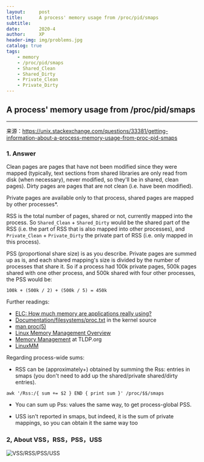 ```yaml
---
layout:     post
title:      A process' memory usage from /proc/pid/smaps
subtitle:   
date:       2020-4
author:     XP
header-img: img/problems.jpg
catalog: true
tags:
    - memory
    - /proc/pid/smaps
    - Shared_Clean
    - Shared_Dirty
    - Private_Clean
    - Private_Dirty
---
```


## A process' memory usage from /proc/pid/smaps ##
----

来源：https://unix.stackexchange.com/questions/33381/getting-information-about-a-process-memory-usage-from-proc-pid-smaps


### 1. Answer ###

Clean pages are pages that have not been modified since they were mapped (typically, text sections from shared libraries are only read from disk (when necessary), never modified, so they'll be in shared, clean pages).
Dirty pages are pages that are not clean (i.e. have been modified).

Private pages are available only to that process, shared pages are mapped by other processes*.

RSS is the total number of pages, shared or not, currently mapped into the process. So `Shared_Clean` + `Shared_Dirty` would be the shared part of the RSS (i.e. the part of RSS that is also mapped into other processes), and `Private_Clean` + `Private_Dirty` the private part of RSS (i.e. only mapped in this process).

PSS (proportional share size) is as you describe. Private pages are summed up as is, and each shared mapping's size is divided by the number of processes that share it.
So if a process had 100k private pages, 500k pages shared with one other process, and 500k shared with four other processes, the PSS would be:

```
100k + (500k / 2) + (500k / 5) = 450k
```


Further readings:

- [ELC: How much memory are applications really using?](https://lwn.net/Articles/230975/)
- [Documentation/filesystems/proc.txt](https://www.kernel.org/doc/Documentation/filesystems/proc.txt) in the kernel source
- [man proc(5)](http://man7.org/linux/man-pages/man5/proc.5.html)
- [Linux Memory Management Overview](http://tldp.org/LDP/khg/HyperNews/get/memory/linuxmm.html)
- [Memory Management](http://tldp.org/LDP/tlk/mm/memory.html) at TLDP.org
- [LinuxMM](https://linux-mm.org/)
  
Regarding process-wide sums:

- RSS can be (approximately+) obtained by summing the Rss: entries in smaps (you don't need to add up the shared/private shared/dirty entries).

```
awk '/Rss:/{ sum += $2 } END { print sum }' /proc/$$/smaps
```

- You can sum up Pss: values the same way, to get process-global PSS.

- USS isn't reported in smaps, but indeed, it is the sum of private mappings, so you can obtain it the same way too


### 2, About VSS，RSS，PSS，USS ###

![VSS/RSS/PSS/USS](../img/VSS_PSS_RSS_USS.png)
